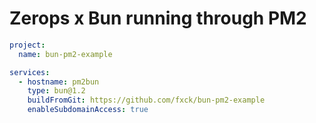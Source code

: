 # Zerops x Bun running through PM2

```yaml
project:
  name: bun-pm2-example

services:
  - hostname: pm2bun
    type: bun@1.2
    buildFromGit: https://github.com/fxck/bun-pm2-example
    enableSubdomainAccess: true
```

